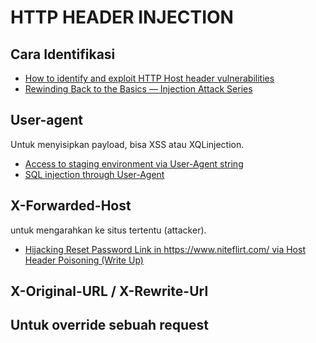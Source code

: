 # HTTP HEADER INJECTION
## Cara Identifikasi
  - [How to identify and exploit HTTP Host header vulnerabilities](https://portswigger.net/web-security/host-header/exploiting)
  - [Rewinding Back to the Basics — Injection Attack Series](https://medium.com/@vanessamorales.1023/rewinding-back-to-the-basics-injection-attack-series-226d35d7994e)

## User-agent
Untuk menyisipkan payload, bisa XSS atau XQLinjection.
  - [Access to staging environment via User-Agent string](https://medium.com/@yassergersy/access-to-staging-environment-via-user-agent-string-23470546577f)
  - [SQL injection through User-Agent](https://medium.com/@frostnull/sql-injection-through-user-agent-44a1150f6888)

## X-Forwarded-Host
untuk mengarahkan ke situs tertentu (attacker).
  - [Hijacking Reset Password Link in https://www.niteflirt.com/ via Host Header Poisoning (Write Up) ](https://blog.evanricafort.com/2021/02/hijacking-reset-password-link-in.html)

## X-Original-URL / X-Rewrite-Url
Untuk override sebuah request
  - 
